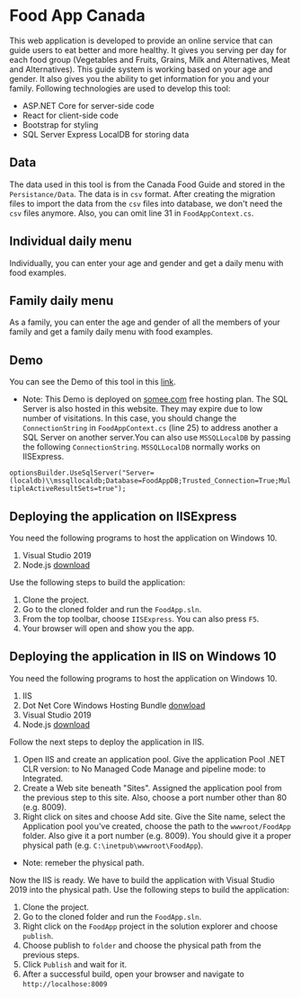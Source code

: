 # Food App Canada
This web application is developed to provide an online service that can guide users to eat better and more healthy. 
It gives you serving per day for each food group (Vegetables and Fruits, Grains, Milk and Alternatives, Meat and Alternatives).
This guide system is working based on your age and gender. It also gives you the ability to get information for you and your family.
Following technologies are used to develop this tool:
<ul>
    <li>ASP.NET Core for server-side code</li>
    <li>React for client-side code</li>
    <li>Bootstrap for styling</li>
    <li>SQL Server Express LocalDB for storing data</li>
</ul>

## Data
The data used in this tool is from the Canada Food Guide and stored in the `Persistance/Data`. The data is in `csv` format. After creating the migration files to import the data from the `csv` files into database, we don't need the `csv` files anymore. Also, you can omit line 31 in `FoodAppContext.cs`. 

## Individual daily menu
Individually, you can enter your age and gender and get a daily menu with food examples.

## Family daily menu
As a family, you can enter the age and gender of all the members of your family and get a family daily menu with food examples.

## Demo
You can see the Demo of this tool in this <a href="http://canadafoodapp.somee.com/">link</a>.
* Note: This Demo is deployed on <a href="https://somee.com/">somee.com</a> free hosting plan. The SQL Server is also hosted in this website. They may expire due to low number of visitations. In this case, you should change the `ConnectionString` in `FoodAppContext.cs` (line 25) to address another a SQL Server on another server.You can also use `MSSQLLocalDB` by passing the following `ConnectionString`. `MSSQLLocalDB` normally works on IISExpress.

`optionsBuilder.UseSqlServer("Server=(localdb)\\mssqllocaldb;Database=FoodAppDB;Trusted_Connection=True;MultipleActiveResultSets=true");`

## Deploying the application on IISExpress
You need the following programs to host the application on Windows 10.
1. Visual Studio 2019
2. Node.js <a href="https://nodejs.org/en/">download</a>

Use the following steps to build the application:
1. Clone the project.
2. Go to the cloned folder and run the `FoodApp.sln`.
3. From the top toolbar, choose `IISExpress`. You can also press `F5`.
4. Your browser will open and show you the app.

## Deploying the application in IIS on Windows 10
You need the following programs to host the application on Windows 10.
1. IIS
2. Dot Net Core Windows Hosting Bundle <a href="https://dotnet.microsoft.com/download/dotnet/thank-you/runtime-aspnetcore-5.0.10-windows-hosting-bundle-installer">donwload</a>
3. Visual Studio 2019
4. Node.js <a href="https://nodejs.org/en/">download</a>

Follow the next steps to deploy the application in IIS.

1. Open IIS and create an application pool. Give the application Pool .NET CLR version: to No Managed Code Manage and pipeline mode: to Integrated.
2. Create a Web site beneath "Sites". Assigned the application pool from the previous step to this site. Also, choose a port number other than 80 (e.g. 8009).
3. Right click on sites and choose Add site. Give the Site name, select the Application pool you've created, choose the path to the `wwwroot/FoodApp` folder. Also give it a port number (e.g. 8009). You should give it a proper physical path (e.g. `C:\inetpub\wwwroot\FoodApp`). 
* Note: remeber the physical path.

Now the IIS is ready. We have to build the application with Visual Studio 2019 into the physical path. Use the following steps to build the application:
1. Clone the project.
2. Go to the cloned folder and run the `FoodApp.sln`.
3. Right click on the `FoodApp` project in the solution explorer and choose `publish`.
4. Choose publish to `folder` and choose the physical path from the previous steps.
5. Click `Publish` and wait for it.
6. After a successful build, open your browser and navigate to `http://localhose:8009`
